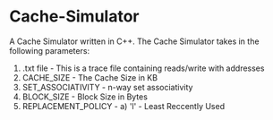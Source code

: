 # Cache-Simulator
A Cache Simulator written in C++. The Cache Simulator takes in the following parameters:
1) .txt file - This is a trace file containing reads/write with addresses
2) CACHE_SIZE - The Cache Size in KB
3) SET_ASSOCIATIVITY - n-way set associativity
4) BLOCK_SIZE - Block Size in Bytes
5) REPLACEMENT_POLICY - a) 'l' - Least Reccently Used
